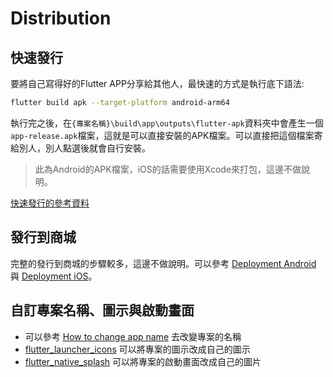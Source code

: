 # Distribution
## 快速發行
要將自己寫得好的Flutter APP分享給其他人，最快速的方式是執行底下語法:
```bash
flutter build apk --target-platform android-arm64
```
執行完之後，在`{專案名稱}\build\app\outputs\flutter-apk`資料夾中會產生一個`app-release.apk`檔案，這就是可以直接安裝的APK檔案。可以直接把這個檔案寄給別人，別人點選後就會自行安裝。
> 此為Android的APK檔案，iOS的話需要使用Xcode來打包，這邊不做說明。

[快速發行的參考資料](https://stackoverflow.com/questions/65566952/fastest-way-to-share-a-flutter-app-with-someone-else)

## 發行到商城
完整的發行到商城的步驟較多，這邊不做說明。可以參考 [Deployment Android](https://docs.flutter.dev/deployment/android) 與 [Deployment iOS](https://docs.flutter.dev/deployment/ios)。
## 自訂專案名稱、圖示與啟動畫面
* 可以參考 [How to change app name](https://stackoverflow.com/questions/49353199/how-can-i-change-the-app-display-name-build-with-flutter) 去改變專案的名稱
* [flutter_launcher_icons](https://pub.dev/packages/flutter_launcher_icons) 可以將專案的圖示改成自己的圖示
* [flutter_native_splash](https://pub.dev/packages/flutter_native_splash) 可以將專案的啟動畫面改成自己的圖片
